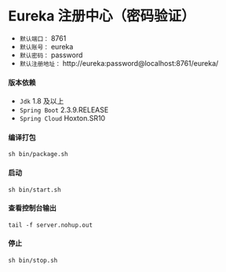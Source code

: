# Eureka 注册中心（密码验证）

- `默认端口：` 8761
- `默认账号：` eureka
- `默认密码：` password
- `默认注册地址：` http://eureka:password@localhost:8761/eureka/


#### 版本依赖
- `Jdk` 1.8 及以上
- `Spring Boot` 2.3.9.RELEASE
- `Spring Cloud` Hoxton.SR10


#### 编译打包

```shell
sh bin/package.sh
```

#### 启动

```shell
sh bin/start.sh
```

#### 查看控制台输出

```shell
tail -f server.nohup.out
```

#### 停止

```shell
sh bin/stop.sh
```
